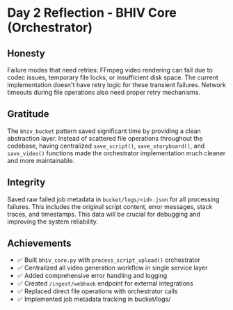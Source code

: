 # Day 2 Reflection - BHIV Core (Orchestrator)

## Honesty
Failure modes that need retries: FFmpeg video rendering can fail due to codec issues, temporary file locks, or insufficient disk space. The current implementation doesn't have retry logic for these transient failures. Network timeouts during file operations also need proper retry mechanisms.

## Gratitude
The `bhiv_bucket` pattern saved significant time by providing a clean abstraction layer. Instead of scattered file operations throughout the codebase, having centralized `save_script()`, `save_storyboard()`, and `save_video()` functions made the orchestrator implementation much cleaner and more maintainable.

## Integrity  
Saved raw failed job metadata in `bucket/logs/<id>.json` for all processing failures. This includes the original script content, error messages, stack traces, and timestamps. This data will be crucial for debugging and improving the system reliability.

## Achievements
- ✅ Built `bhiv_core.py` with `process_script_upload()` orchestrator
- ✅ Centralized all video generation workflow in single service layer
- ✅ Added comprehensive error handling and logging
- ✅ Created `/ingest/webhook` endpoint for external integrations
- ✅ Replaced direct file operations with orchestrator calls
- ✅ Implemented job metadata tracking in bucket/logs/